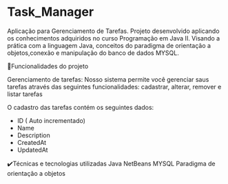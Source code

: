 # Task_Manager

Aplicação para Gerenciamento de Tarefas.
Projeto desenvolvido aplicando os conhecimentos adquiridos no curso Programação em Java II. Visando a prática com a linguagem Java,
conceitos do paradigma de orientação a objetos,conexão e manipulação do banco de dados MYSQL.

🔨Funcionalidades do projeto

 Gerenciamento de tarefas: Nosso sistema permite você gerenciar saus tarefas através das seguintes funcionalidades: cadastrar, alterar, remover e listar tarefas

O cadastro das tarefas contém os seguintes dados:

* ID ( Auto incrementado)
* Name
* Description
* CreatedAt
* UpdatedAt

✔️Técnicas e tecnologias utilizadas
Java
NetBeans
MYSQL
Paradigma de orientação a objetos
